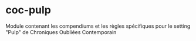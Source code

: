 # coc-pulp
Module contenant les compendiums et les règles spécifiques pour le setting "Pulp" de Chroniques Oubliées Contemporain
